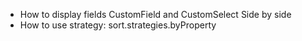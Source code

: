  - How to display fields CustomField and CustomSelect Side by side
 - How to use  strategy: sort.strategies.byProperty
